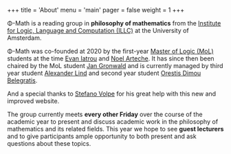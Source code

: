 +++
title = 'About'
menu = 'main'
pager = false
weight = 1
+++

Φ-Math is a reading group in **philosophy of mathematics** from the [Institute
for Logic, Language and Computation (ILLC)](https://illc.uva.nl) at the
University of Amsterdam.

Φ-Math was co-founded at 2020 by the first-year [Master of Logic
(MoL)](https://msclogic.illc.uva.nl/) students at the time [Evan
Iatrou](https://msclogic.illc.uva.nl/people/alumnus/5123/Evangelos-Iatrou) and
[Noel Arteche](https://narteche.github.io/). It has since then been chaired by
the MoL student [Jan
Gronwald](https://www.illc.uva.nl/People/Alumni/alumnus/5225/Jan-Gronwald) and
is currently managed by third year student [Alexander
Lind](https://msclogic.illc.uva.nl/people/person/5398/Alexander-Lind) and second
year student [Orestis Dimou
Belegratis](https://msclogic.illc.uva.nl/people/person/5551/Orestis-Dimou-Belegratis).

And a special thanks to [Stefano Volpe](https://www.illc.uva.nl/People/Table/person/5520/Stefano-Volpe) for his great help with this new and improved website.

The group currently meets **every other Friday** over the course of the academic year to
present and discuss academic work in the philosophy of mathematics and its
related fields. This year we hope to see **guest lecturers** and to give
participants ample opportunity to both present and ask questions about these
topics.

